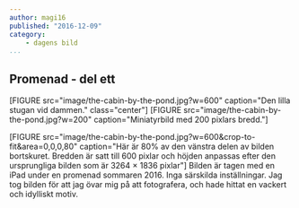 ```yaml
---
author: magi16
published: "2016-12-09"
category:
    - dagens bild
...
```


Promenad - del ett
--------------


[FIGURE src="image/the-cabin-by-the-pond.jpg?w=600" caption="Den lilla stugan vid dammen." class="center"]
[FIGURE src="image/the-cabin-by-the-pond.jpg?w=200" caption="Miniatyrbild med 200 pixlars bredd."]

[FIGURE src="image/the-cabin-by-the-pond.jpg?w=600&crop-to-fit&area=0,0,0,80" caption="Här är 80% av den vänstra delen av bilden bortskuret. Bredden är satt till 600 pixlar och höjden anpassas efter den ursprungliga bilden som är 3264 × 1836 pixlar"]
Bilden är tagen med en iPad under en promenad sommaren 2016. Inga särskilda inställningar. Jag tog bilden för att jag övar mig på att fotografera, och hade hittat en vackert och idylliskt motiv.
